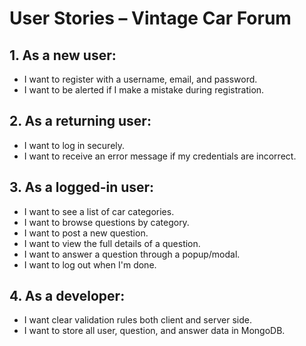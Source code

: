 # User Stories – Vintage Car Forum

## 1. As a new user:
- I want to register with a username, email, and password.
- I want to be alerted if I make a mistake during registration.

## 2. As a returning user:
- I want to log in securely.
- I want to receive an error message if my credentials are incorrect.

## 3. As a logged-in user:
- I want to see a list of car categories.
- I want to browse questions by category.
- I want to post a new question.
- I want to view the full details of a question.
- I want to answer a question through a popup/modal.
- I want to log out when I'm done.

## 4. As a developer:
- I want clear validation rules both client and server side.
- I want to store all user, question, and answer data in MongoDB.
